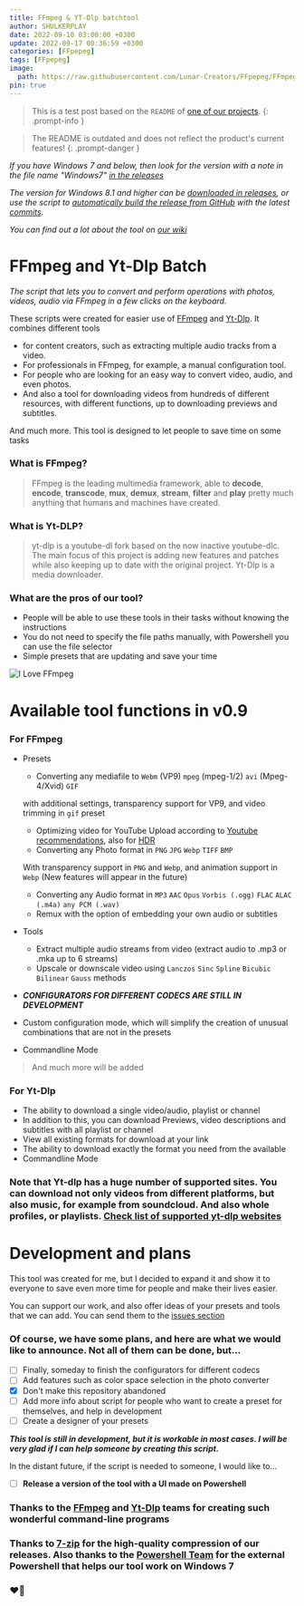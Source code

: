 ```yaml
---
title: FFmpeg & YT-Dlp batchtool
author: SHULKERPLAY
date: 2022-09-10 03:00:00 +0300
update: 2022-09-17 00:36:59 +0300
categories: [FFpepeg]
tags: [FFpepeg]
image:
  path: https://raw.githubusercontent.com/Lunar-Creators/FFpepeg/FFmpeg-Batch/assets/iloveffmpeg.png
pin: true
---
```

> This is a test post based on the `README` of [one of our projects](https://github.com/Lunar-Creators/FFpepeg).
{: .prompt-info }

> The README is outdated and does not reflect the product's current features!
{: .prompt-danger }

*If you have Windows 7 and below, then look for the version with a note in the file name "Windows7" [in the releases](https://github.com/Lunar-Creators/FFpepeg/releases)*

*The version for Windows 8.1 and higher can be [downloaded in releases](https://github.com/Lunar-Creators/FFpepeg/releases), or use the script to [automatically build the release from GitHub](https://www.dropbox.com/s/w5wayk86bi8ip8t/ReleaseAutoBuilder.bat?dl=1) with the latest [commits](https://github.com/Lunar-Creators/FFpepeg/commits/FFmpeg-Batch).*

*You can find out a lot about the tool on [our wiki](https://github.com/Lunar-Creators/FFpepeg/wiki)*
# FFmpeg and Yt-Dlp Batch
*The script that lets you to convert and perform operations with photos, videos, audio via FFmpeg in a few clicks on the keyboard.*

These scripts were created for easier use of [FFmpeg](https://ffmpeg.org/) and [Yt-Dlp](https://github.com/yt-dlp/yt-dlp). It combines different tools 
- for content creators, such as extracting multiple audio tracks from a video. 
- For professionals in FFmpeg, for example, a manual configuration tool.
- For people who are looking for an easy way to convert video, audio, and even photos.
- And also a tool for downloading videos from hundreds of different resources, with different functions, up to downloading previews and subtitles.

And much more. This tool is designed to let people to save time on some tasks

### What is FFmpeg?
> FFmpeg is the leading multimedia framework, able to **decode**, **encode**, **transcode**, **mux**, **demux**, **stream**, **filter** and **play** pretty much anything that humans and machines have created.

### What is Yt-DLP?
> yt-dlp is a youtube-dl fork based on the now inactive youtube-dlc. The main focus of this project is adding new features and patches while also keeping up to date with the original project. Yt-Dlp is a media downloader.

### What are the pros of our tool?
- People will be able to use these tools in their tasks without knowing the instructions
- You do not need to specify the file paths manually, with Powershell you can use the file selector
- Simple presets that are updating and save your time

![I Love FFmpeg](assets/iloveffmpeg.png)
# Available tool functions in v0.9
### For FFmpeg
- Presets
   - Converting any mediafile to `Webm` (VP9) `mpeg` (mpeg-1/2) `avi` (Mpeg-4/Xvid) `GIF` 
   
   with additional settings, transparency support for VP9, and video trimming in `gif` preset
   - Optimizing video for YouTube Upload according to [Youtube recommendations](https://support.google.com/youtube/answer/1722171), also for [HDR](https://support.google.com/youtube/answer/7126552)
   - Converting any Photo format in `PNG` `JPG` `Webp` `TIFF` `BMP`
   
   With transparency support in `PNG` and `Webp`, and animation support in `Webp` (New features will appear in the future)
   - Converting any Audio format in `MP3` `AAC` `Opus` `Vorbis (.ogg)` `FLAC` `ALAC (.m4a)` `any PCM (.wav)`
   - Remux with the option of embedding your own audio or subtitles
- Tools
   - Extract multiple audio streams from video (extract audio to .mp3 or .mka up to 6 streams)
   - Upscale or downscale video using `Lanczos` `Sinc` `Spline` `Bicubic` `Bilinear` `Gauss` methods
   
 - ***CONFIGURATORS FOR DIFFERENT CODECS ARE STILL IN DEVELOPMENT***
 - Custom configuration mode, which will simplify the creation of unusual combinations that are not in the presets
 - Commandline Mode
 > And much more will be added
 
 ### For Yt-Dlp
 - The ability to download a single video/audio, playlist or channel
 - In addition to this, you can download Previews, video descriptions and subtitles with all playlist or channel
 - View all existing formats for download at your link
 - The ability to download exactly the format you need from the available
 - Commandline Mode
 
 ### Note that Yt-dlp has a huge number of supported sites. You can download not only videos from different platforms, but also music, for example from soundcloud. And also whole profiles, or playlists. [Check list of supported yt-dlp websites](Interface/ShulkerInterfaces/yt-dlp_supportedsites.txt)
 
 # Development and plans
 This tool was created for me, but I decided to expand it and show it to everyone to save even more time for people and make their lives easier.
 
 You can support our work, and also offer ideas of your presets and tools that we can add. You can send them to the [issues section](https://github.com/Lunar-Creators/FFpepeg/issues)
 ### Of course, we have some plans, and here are what we would like to announce. Not all of them can be done, but...
 - [ ] Finally, someday to finish the configurators for different codecs
 - [ ] Add features such as color space selection in the photo converter
 - [x] Don't make this repository abandoned
 - [ ] Add more info about script for people who want to create a preset for themselves, and help in development
 - [ ] Create a designer of your presets
 
***This tool is still in development, but it is workable in most cases. I will be very glad if I can help someone by creating this script.***

In the distant future, if the script is needed to someone, I would like to...
 - [ ] **Release a version of the tool with a UI made on Powershell**
 
 ### Thanks to the [FFmpeg](https://ffmpeg.org/) and [Yt-Dlp](https://github.com/yt-dlp/yt-dlp) teams for creating such wonderful command-line programs
 ### Thanks to [7-zip](https://www.7-zip.org/) for the high-quality compression of our releases. Also thanks to the [Powershell Team](https://github.com/PowerShell) for the external Powershell that helps our tool work on Windows 7
 ### :heart_on_fire: